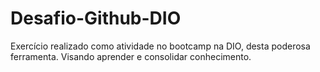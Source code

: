 # Desafio-Github-DIO
Exercício realizado como atividade no bootcamp na DIO, desta poderosa ferramenta.
Visando aprender e consolidar conhecimento.
